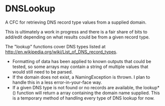 DNSLookup
===========

A CFC for retrieving DNS record type values from a supplied domain.

This is ultimately a work in progress and there is a fair share of bits to add/edit depending on what results could be from a given record type.

The "lookup" functions cover DNS types listed at http://en.wikipedia.org/wiki/List_of_DNS_record_types.

* Formatting of data has been applied to known outputs that could be tested, so some arrays may contain a string of multiple values that would still need to be parsed.
* If the domain does not exist, a NamingException is thrown. I plan to handle this in a less error-in-your-face way.
* If a given DNS type is not found or no records are available, the lookup*() function will return a array containing the domain name supplied. This is a temporary method of handling every type of DNS lookup for now.
